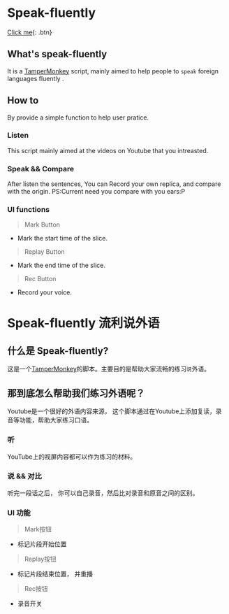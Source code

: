


# Speak-fluently

[Click me](http://www.google.com){: .btn}


## What's speak-fluently
It is a [TamperMonkey](https://www.tampermonkey.net/) script, mainly aimed to help people to `speak` foreign languages fluently .

## How to
By provide a simple function to help user pratice.

### Listen
This script mainly aimed at the videos on Youtube that you intreasted.

### Speak && Compare
After listen the sentences, You can Record your own replica, and compare with the origin. PS:Current need you compare with you ears:P


### UI functions
> Mark Button
 * Mark the start time of the slice.
> Replay Button
 * Mark the end time of the slice.

> Rec Button
* Record your voice.
 
 
 # Speak-fluently 流利说外语
 
 ## 什么是 Speak-fluently?
 这是一个[TamperMonkey](https://www.tampermonkey.net/)的脚本。主要目的是帮助大家流畅的练习`说`外语。
 
 ## 那到底怎么帮助我们练习外语呢？
 Youtube是一个很好的外语内容来源， 这个脚本通过在Youtube上添加复读，录音等功能，帮助大家练习口语。
 
 ### 听
 YouTube上的视屏内容都可以作为练习的材料。
 
 ### 说 && 对比
 听完一段话之后， 你可以自己录音，然后比对录音和原音之间的区别。
 
 ### UI 功能
 > Mark按钮
 * 标记片段开始位置
 > Replay按钮
 * 标记片段结束位置， 并重播
 
 > Rec按钮
 * 录音开关
 
 
